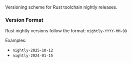 Versioning scheme for Rust toolchain nightly releases.

### Version Format

Rust nightly versions follow the format: `nightly-YYYY-MM-DD`

Examples:

- `nightly-2025-10-12`
- `nightly-2024-01-15`
